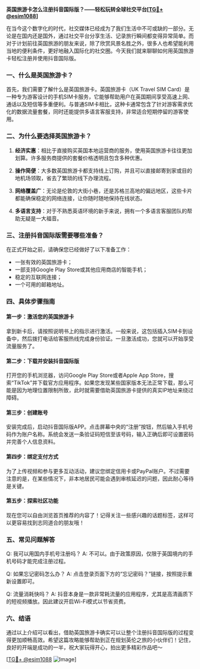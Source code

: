 **英国旅游卡怎么注册抖音国际版？——轻松玩转全球社交平台[[TG💪+ @esim1088](https://t.me/s/esim1088)]**

在当今这个数字化的时代，社交媒体已经成为了我们生活中不可或缺的一部分。无论是在国内还是国外，通过社交平台分享生活、记录旅行瞬间都变得异常简单。而对于计划前往英国旅游的朋友来说，除了欣赏风景名胜之外，很多人也希望能利用当地的便利条件，更好地融入国际化的社交圈。今天我们就来聊聊如何用英国旅游卡轻松注册并使用抖音国际版。

### 一、什么是英国旅游卡？

首先，我们需要了解什么是英国旅游卡。英国旅游卡（UK Travel SIM Card）是一种专为游客设计的手机SIM卡服务，它能够帮助用户在英国期间享受高速上网、通话以及短信等多重便利。与普通SIM卡相比，这种卡通常包含了针对游客需求优化的数据流量套餐，同时还能提供多语言客服支持，非常适合短期停留的游客使用。

### 二、为什么要选择英国旅游卡？

1. **经济实惠**：相比于直接购买英国本地运营商的服务，使用英国旅游卡往往更加划算。许多服务商提供的套餐价格透明且包含多种优惠。
   
2. **操作简便**：大多数英国旅游卡都支持线上订购，并且可以直接邮寄到家或目的地机场领取，省去了繁琐的线下办理流程。

3. **网络覆盖广**：无论是伦敦的大街小巷，还是苏格兰高地的偏远地区，这些卡片都能确保稳定的网络连接，让你随时随地保持在线状态。

4. **多语言支持**：对于不熟悉英语环境的新手来说，拥有一个多语言客服团队的帮助无疑是一大福音。

### 三、注册抖音国际版需要哪些准备？

在正式开始之前，请确保您已经做好了以下准备工作：

- 一张有效的英国旅游卡；
- 一部支持Google Play Store或其他应用商店的智能手机；
- 稳定的互联网连接；
- 一个可用的邮箱地址。

### 四、具体步骤指南

#### 第一步：激活您的英国旅游卡

拿到新卡后，请按照说明书上的指示进行激活。一般来说，这包括插入SIM卡到设备中，然后拨打电话给客服热线完成身份验证。一旦激活成功，您就可以开始享受流量服务了。

#### 第二步：下载并安装抖音国际版

打开您的手机浏览器，访问Google Play Store或者Apple App Store，搜索“TikTok”并下载官方应用程序。如果您发现某些国家版本无法正常下载，那么可能是因为地理位置限制所致，此时就需要借助英国旅游卡提供的真实IP地址来绕过障碍。

#### 第三步：创建账号

安装完成后，启动抖音国际版APP。点击屏幕中央的“注册”按钮，然后输入手机号码作为账户名称。系统会发送一条验证码短信至该号码，输入正确后即可设置密码并完善个人信息资料。

#### 第四步：绑定支付方式

为了上传视频和参与更多互动活动，建议您绑定信用卡或PayPal账户。不过需要注意的是，在某些情况下，非本地居民可能会遇到审核延迟的问题，因此耐心等待是关键。

#### 第五步：探索社区功能

现在您可以自由浏览首页推荐的内容了！记得关注一些感兴趣的话题标签，这样可以更容易找到志同道合的朋友哦！

### 五、常见问题解答

Q: 我可以用国内手机号注册吗？
A: 不可以。由于政策原因，仅限于英国境内的手机号码才能完成注册过程。

Q: 如果忘记密码怎么办？
A: 点击登录页面下方的“忘记密码？”链接，按照提示重新设置即可。

Q: 流量消耗快吗？
A: 抖音本身是一款非常耗流量的应用程序，尤其是高清画质下的短视频播放。因此建议开启Wi-Fi模式以节省资费。

### 六、结语

通过以上介绍可以看出，借助英国旅游卡确实可以让整个注册抖音国际版的过程变得更加顺畅高效。希望这篇攻略能够帮助到正在规划英伦之旅的小伙伴们！记住，良好的开端是成功的一半，祝大家玩得开心，拍出更多精彩作品吧～ 

[[TG💪+ @esim1088](https://t.me/s/esim1088) ![Image](https://i.postimg.cc/4NQfJmqS/Snipaste-2025-05-13-00-14-12.png)]